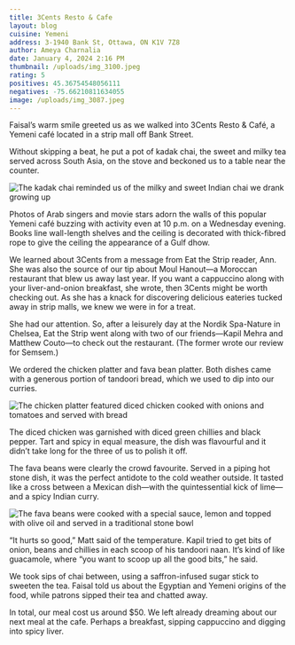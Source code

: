 ```yaml
---
title: 3Cents Resto & Cafe
layout: blog
cuisine: Yemeni
address: 3-1940 Bank St, Ottawa, ON K1V 7Z8
author: Ameya Charnalia
date: January 4, 2024 2:16 PM
thumbnail: /uploads/img_3100.jpeg
rating: 5
positives: 45.36754548056111
negatives: -75.66210811634055
image: /uploads/img_3087.jpeg
---
```

Faisal’s warm smile greeted us as we walked into 3Cents Resto & Café, a Yemeni café located in a strip mall off Bank Street. 

Without skipping a beat, he put a pot of kadak chai, the sweet and milky tea served across South Asia, on the stove and beckoned us to a table near the counter.

![The kadak chai reminded us of the milky and sweet Indian chai we drank growing up](/uploads/img_3091.jpeg "3Cents Reto & Cafe kadak chai")

Photos of Arab singers and movie stars adorn the walls of this popular Yemeni café buzzing with activity even at 10 p.m. on a Wednesday evening. Books line wall-length shelves and the ceiling is decorated with thick-fibred rope to give the ceiling the appearance of a Gulf dhow. 

We learned about 3Cents from a message from Eat the Strip reader, Ann. She was also the source of our tip about Moul Hanout—a Moroccan restaurant that blew us away last year. If you want a cappuccino along with your liver-and-onion breakfast, she wrote, then 3Cents might be worth checking out. As she has a knack for discovering delicious eateries tucked away in strip malls, we knew we were in for a treat. 

She had our attention. So, after a leisurely day at the Nordik Spa-Nature in Chelsea, Eat the Strip went along with two of our friends—Kapil Mehra and Matthew Couto—to check out the restaurant. (The former wrote our review for Semsem.)

We ordered the chicken platter and fava bean platter. Both dishes came with a generous portion of tandoori bread, which we used to dip into our curries.

![The chicken platter featured diced chicken cooked with onions and tomatoes and served with bread](/uploads/img_3095.jpeg "3Cents Cafe & Resto chicken platter")

The diced chicken was garnished with diced green chillies and black pepper. Tart and spicy in equal measure, the dish was flavourful and it didn’t take long for the three of us to polish it off.

The fava beans were clearly the crowd favourite. Served in a piping hot stone dish, it was the perfect antidote to the cold weather outside. It tasted like a cross between a Mexican dish—with the quintessential kick of lime—and a spicy Indian curry.

![The fava beans were cooked with a special sauce, lemon and topped with olive oil and served in a traditional stone bowl](/uploads/img_3100.jpeg "3cents Resto & Cafe fava bean")

“It hurts so good,” Matt said of the temperature. Kapil tried to get bits of onion, beans and chillies in each scoop of his tandoori naan. It’s kind of like guacamole, where “you want to scoop up all the good bits,” he said.

We took sips of chai between, using a saffron-infused sugar stick to sweeten the tea. Faisal told us about the Egyptian and Yemeni origins of the food, while patrons sipped their tea and chatted away.

In total, our meal cost us around $50. We left already dreaming about our next meal at the cafe. Perhaps a breakfast, sipping cappuccino and digging into spicy liver.